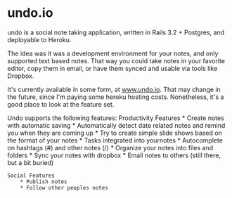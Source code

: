 # undo.io

undo is a social note taking application, written in Rails 3.2 + Postgres, and deployable to Heroku.

The idea was it was a development environment for your notes, and only supported text based notes.  That way you could take notes in your favorite editor, copy them in email, or have them synced and usable via tools like Dropbox.

It's currently available in some form, at www.undo.io.  That may change in the future, since I'm paying some heroku hosting costs.  Nonetheless, it's a good place to look at the feature set.


Undo supports the following features:
    Productivity Features
        * Create notes with automatic saving
        * Automatically detect date related notes and remind you when they are coming up
        * Try to create simple slide shows based on the format of your notes
        * Tasks integrated into yournotes
        * Autocomplete on hashtags (#) and other notes (/)
        * Organize your notes into files and folders
        * Sync your notes with dropbox
        * Email notes to others (still there, but a bit buried)

    Social Features
        * Publish notes 
        * Follow other peoples notes


